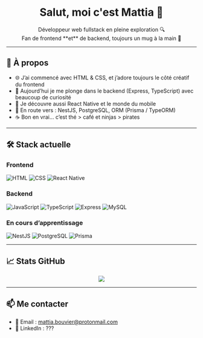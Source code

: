 <h1 align="center">Salut, moi c'est Mattia 👋</h1>

<p align="center">
  Développeur web fullstack en pleine exploration 🔍 <br>
  Fan de frontend **et** de backend, toujours un mug à la main 🍵
</p>

---

## 🚀 À propos

- 🌐 J’ai commencé avec HTML & CSS, et j’adore toujours le côté créatif du frontend
- 🧱 Aujourd’hui je me plonge dans le backend (Express, TypeScript) avec beaucoup de curiosité
- 📱 Je découvre aussi React Native et le monde du mobile
- 🎯 En route vers : NestJS, PostgreSQL, ORM (Prisma / TypeORM)
- ☕ Bon en vrai… c’est thé > café et ninjas > pirates

---

## 🛠️ Stack actuelle

### Frontend
![HTML](https://img.shields.io/badge/-HTML5-E34F26?style=flat&logo=html5&logoColor=white)
![CSS](https://img.shields.io/badge/-CSS3-1572B6?style=flat&logo=css3&logoColor=white)
![React Native](https://img.shields.io/badge/-React%20Native-61DAFB?style=flat&logo=react&logoColor=black)

### Backend
![JavaScript](https://img.shields.io/badge/-JavaScript-F7DF1E?style=flat&logo=javascript&logoColor=black)
![TypeScript](https://img.shields.io/badge/-TypeScript-3178C6?style=flat&logo=typescript&logoColor=white)
![Express](https://img.shields.io/badge/-Express-000000?style=flat&logo=express&logoColor=white)
![MySQL](https://img.shields.io/badge/-MySQL-00758F?style=flat&logo=mysql&logoColor=white)

### En cours d’apprentissage
![NestJS](https://img.shields.io/badge/-NestJS-E0234E?style=flat&logo=nestjs&logoColor=white)
![PostgreSQL](https://img.shields.io/badge/-PostgreSQL-336791?style=flat&logo=postgresql&logoColor=white)
![Prisma](https://img.shields.io/badge/-Prisma-2D3748?style=flat&logo=prisma&logoColor=white)

---


## 📈 Stats GitHub

<p align="center">
  <img src="https://github-readme-stats.vercel.app/api?username=Mattia-FR&show_icons=true&theme=tokyonight" />
</p>

---

## 📫 Me contacter

- 📧 Email : mattia.bouvier@protonmail.com
- 💼 LinkedIn : ???
